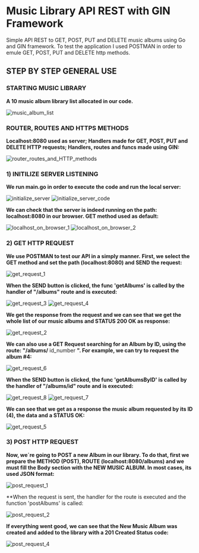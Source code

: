 # Music Library API REST with GIN Framework
Simple API REST to GET, POST, PUT and  DELETE music albums using Go and GIN framework. 
To test the application I used POSTMAN in order to emule GET, POST, PUT and DELETE http methods.

## STEP BY STEP GENERAL USE
 
### STARTING MUSIC LIBRARY

**A 10 music album library list allocated in our code.**

![music_album_list](https://user-images.githubusercontent.com/71451124/211158221-35291716-1d2a-40ae-9ba5-c3fc6df6852c.png)

### ROUTER, ROUTES AND HTTPS METHODS

**Localhost:8080 used as server; Handlers made for GET, POST, PUT and DELETE HTTP requests; Handlers, routes and funcs made using GIN:**

![router_routes_and_HTTP_methods](https://user-images.githubusercontent.com/71451124/211158644-734ad9b0-2fad-484c-891c-12023ae321d8.png)


### 1) INITILIZE SERVER LISTENING

**We run main.go in order to execute the code and run the local server:**

![initialize_server](https://user-images.githubusercontent.com/71451124/211159138-f6e1a5cc-eace-480d-9977-2e933cad6b03.png)
![initialize_server_code](https://user-images.githubusercontent.com/71451124/211159180-190d183f-558b-4f21-a065-2f3e8bb42677.png)

**We can check that the server is indeed running on the path: localhost:8080 in our browser. 
GET method used as default:**


![localhost_on_browser_1](https://user-images.githubusercontent.com/71451124/211159958-08c2b363-9e2e-417f-95a0-636374221fcf.png) ![localhost_on_browser_2](https://user-images.githubusercontent.com/71451124/211159963-667ea78b-e22a-421d-b9fd-d4e727b79782.png)

### 2) GET HTTP REQUEST
**We use POSTMAN to test our API in a simply manner.**
**First, we select the GET method and set the path (localhost:8080) and SEND the request:**

![get_request_1](https://user-images.githubusercontent.com/71451124/211167743-f107083f-5716-4e34-8c77-12446bda0342.png)

**When the SEND button is clicked, the func 'getAlbums' is called by the handler of "/albums" route and is executed:**

![get_request_3](https://user-images.githubusercontent.com/71451124/211168168-9e2e4c48-e8fd-4ced-b5a6-e2c22bd90d6d.png)
![get_request_4](https://user-images.githubusercontent.com/71451124/211168169-a69eb979-be2d-4a78-a9dc-3bf3b8e912f8.png)


**We get the response from the request and we can see that we get the whole list of our music albums and STATUS 200 OK as response:**

![get_request_2](https://user-images.githubusercontent.com/71451124/211168212-3d3c6fe6-0975-42a3-b5d8-b6eb7cb6baa0.png)

**We can also use a GET Request searching for an Album by ID, using the route: "/albums/** id_number **".
For example, we can try to request the album #4:**

![get_request_6](https://user-images.githubusercontent.com/71451124/211176192-52b05cf5-4b6c-4478-8628-98127daa941e.png)

**When the SEND button is clicked, the func 'getAlbumsByID' is called by the handler of "/albums/id" route and is executed:**

![get_request_8](https://user-images.githubusercontent.com/71451124/211176290-16b9d26b-a614-42a3-9671-88bfc460f490.png)
![get_request_7](https://user-images.githubusercontent.com/71451124/211176265-b996e8a8-a96a-4b1c-86aa-8d1c76df3897.png)

**We can see that we get as a response the music album requested by its ID (4), the data and a STATUS OK:**

![get_request_5](https://user-images.githubusercontent.com/71451124/211175661-15a95d43-6b34-44ca-8316-5917bdfec1e3.png)

### 3) POST HTTP REQUEST
**Now, we´re going to POST a new Album in our library.
To do that, first we prepare the METHOD (POST), ROUTE (localhost:8080/albums) and we must fill the Body section with the NEW MUSIC ALBUM. 
In most cases, its used JSON format:**

![post_request_1](https://user-images.githubusercontent.com/71451124/211179078-f660cf20-435b-4337-94e6-49aeeedb6afc.png)

**When the request is sent, the handler for the route is executed and the function 'postAlbums' is called:

![post_request_2](https://user-images.githubusercontent.com/71451124/211179182-036d9893-01fa-431e-9e43-100d95f5c57f.png)

**If everything went good, we can see that the New Music Album was created and added to the library with a 201 Created Status code:**

![post_request_4](https://user-images.githubusercontent.com/71451124/211179307-2555a9b6-a12d-4527-84a9-6f8002eba2aa.png)


